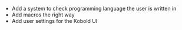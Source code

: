- Add a system to check programming language the user is written in
- Add macros the right way
- Add user settings for the Kobold UI
